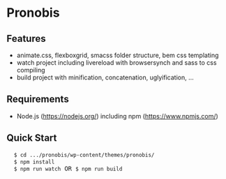 # Pronobis

## Features
- animate.css, flexboxgrid, smacss folder structure, bem css templating
- watch project including livereload with browsersynch and sass to css compiling
- build project with minification, concatenation, uglyification, ...

## Requirements
- Node.js (https://nodejs.org/) including npm (https://www.npmjs.com/)

## Quick Start
<pre>
  <code>$ cd .../pronobis/wp-content/themes/pronobis/</code>
  <code>$ npm install</code>
  <code>$ npm run watch</code> OR <code>$ npm run build</code>
</pre>
